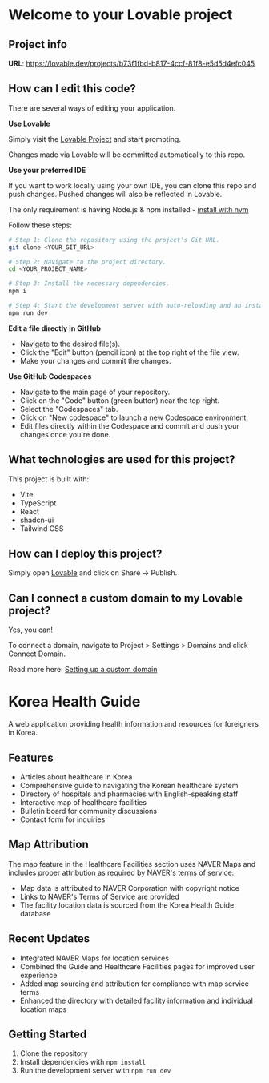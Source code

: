 # Welcome to your Lovable project

## Project info

**URL**: https://lovable.dev/projects/b73f1fbd-b817-4ccf-81f8-e5d5d4efc045

## How can I edit this code?

There are several ways of editing your application.

**Use Lovable**

Simply visit the [Lovable Project](https://lovable.dev/projects/b73f1fbd-b817-4ccf-81f8-e5d5d4efc045) and start prompting.

Changes made via Lovable will be committed automatically to this repo.

**Use your preferred IDE**

If you want to work locally using your own IDE, you can clone this repo and push changes. Pushed changes will also be reflected in Lovable.

The only requirement is having Node.js & npm installed - [install with nvm](https://github.com/nvm-sh/nvm#installing-and-updating)

Follow these steps:

```sh
# Step 1: Clone the repository using the project's Git URL.
git clone <YOUR_GIT_URL>

# Step 2: Navigate to the project directory.
cd <YOUR_PROJECT_NAME>

# Step 3: Install the necessary dependencies.
npm i

# Step 4: Start the development server with auto-reloading and an instant preview.
npm run dev
```

**Edit a file directly in GitHub**

- Navigate to the desired file(s).
- Click the "Edit" button (pencil icon) at the top right of the file view.
- Make your changes and commit the changes.

**Use GitHub Codespaces**

- Navigate to the main page of your repository.
- Click on the "Code" button (green button) near the top right.
- Select the "Codespaces" tab.
- Click on "New codespace" to launch a new Codespace environment.
- Edit files directly within the Codespace and commit and push your changes once you're done.

## What technologies are used for this project?

This project is built with:

- Vite
- TypeScript
- React
- shadcn-ui
- Tailwind CSS

## How can I deploy this project?

Simply open [Lovable](https://lovable.dev/projects/b73f1fbd-b817-4ccf-81f8-e5d5d4efc045) and click on Share -> Publish.

## Can I connect a custom domain to my Lovable project?

Yes, you can!

To connect a domain, navigate to Project > Settings > Domains and click Connect Domain.

Read more here: [Setting up a custom domain](https://docs.lovable.dev/tips-tricks/custom-domain#step-by-step-guide)

# Korea Health Guide

A web application providing health information and resources for foreigners in Korea.

## Features

- Articles about healthcare in Korea
- Comprehensive guide to navigating the Korean healthcare system
- Directory of hospitals and pharmacies with English-speaking staff
- Interactive map of healthcare facilities
- Bulletin board for community discussions
- Contact form for inquiries

## Map Attribution

The map feature in the Healthcare Facilities section uses NAVER Maps and includes proper attribution as required by NAVER's terms of service:
- Map data is attributed to NAVER Corporation with copyright notice
- Links to NAVER's Terms of Service are provided
- The facility location data is sourced from the Korea Health Guide database

## Recent Updates

- Integrated NAVER Maps for location services
- Combined the Guide and Healthcare Facilities pages for improved user experience
- Added map sourcing and attribution for compliance with map service terms
- Enhanced the directory with detailed facility information and individual location maps

## Getting Started

1. Clone the repository
2. Install dependencies with `npm install`
3. Run the development server with `npm run dev`
